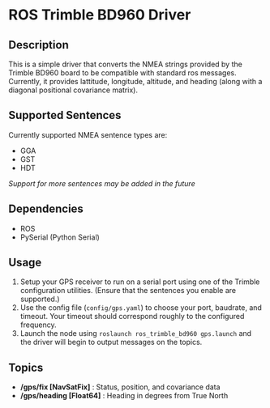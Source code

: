 # ROS Trimble BD960 Driver

## Description
This is a simple driver that converts the NMEA strings provided by the Trimble
BD960 board to be compatible with standard ros messages. Currently, it provides
lattitude, longitude, altitude, and heading (along with a diagonal positional
covariance matrix).

## Supported Sentences
Currently supported NMEA sentence types are:
* GGA
* GST
* HDT

_Support for more sentences may be added in the future_

## Dependencies
* ROS
* PySerial (Python Serial)

## Usage
1. Setup your GPS receiver to run on a serial port using one of the Trimble
configuration utilities. (Ensure that the sentences you enable are supported.)
2. Use the config file (`config/gps.yaml`) to choose your port, baudrate, and
timeout. Your timeout should correspond roughly to the configured frequency.
3. Launch the node using `roslaunch ros_trimble_bd960 gps.launch` and the
driver will begin to output messages on the topics.

## Topics
* **/gps/fix [NavSatFix]** : Status, position, and covariance data
* **/gps/heading [Float64]** : Heading in degrees from True North
